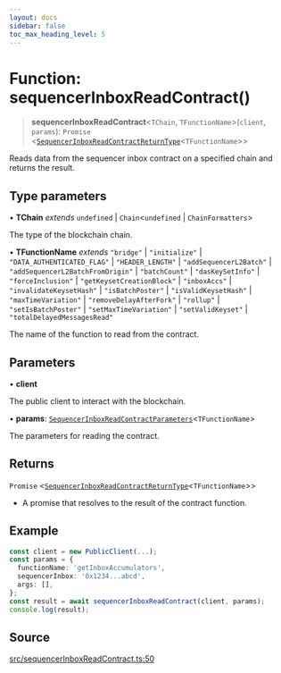 ```yaml
---
layout: docs
sidebar: false
toc_max_heading_level: 5
---
```


# Function: sequencerInboxReadContract()

> **sequencerInboxReadContract**\<`TChain`, `TFunctionName`\>(`client`, `params`): `Promise` \<[`SequencerInboxReadContractReturnType`](../type-aliases/SequencerInboxReadContractReturnType.md)\<`TFunctionName`\>\>

Reads data from the sequencer inbox contract on a specified chain and returns
the result.

## Type parameters

• **TChain** *extends* `undefined` \| `Chain`\<`undefined` \| `ChainFormatters`\>

The type of the blockchain chain.

• **TFunctionName** *extends* `"bridge"` \| `"initialize"` \| `"DATA_AUTHENTICATED_FLAG"` \| `"HEADER_LENGTH"` \| `"addSequencerL2Batch"` \| `"addSequencerL2BatchFromOrigin"` \| `"batchCount"` \| `"dasKeySetInfo"` \| `"forceInclusion"` \| `"getKeysetCreationBlock"` \| `"inboxAccs"` \| `"invalidateKeysetHash"` \| `"isBatchPoster"` \| `"isValidKeysetHash"` \| `"maxTimeVariation"` \| `"removeDelayAfterFork"` \| `"rollup"` \| `"setIsBatchPoster"` \| `"setMaxTimeVariation"` \| `"setValidKeyset"` \| `"totalDelayedMessagesRead"`

The name of the function to read from the contract.

## Parameters

• **client**

The public client to interact with the blockchain.

• **params**: [`SequencerInboxReadContractParameters`](../type-aliases/SequencerInboxReadContractParameters.md)\<`TFunctionName`\>

The parameters for reading the contract.

## Returns

`Promise` \<[`SequencerInboxReadContractReturnType`](../type-aliases/SequencerInboxReadContractReturnType.md)\<`TFunctionName`\>\>

- A promise that resolves to the result of the contract function.

## Example

```ts
const client = new PublicClient(...);
const params = {
  functionName: 'getInboxAccumulators',
  sequencerInbox: '0x1234...abcd',
  args: [],
};
const result = await sequencerInboxReadContract(client, params);
console.log(result);
```

## Source

[src/sequencerInboxReadContract.ts:50](https://github.com/anegg0/arbitrum-orbit-sdk/blob/b24cbe9cd68eb30d18566196d2c909bd4086db10/src/sequencerInboxReadContract.ts#L50)

